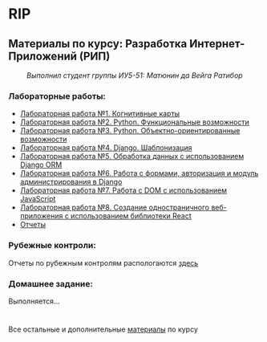 # RIP

## Материалы по курсу: Разработка Интернет-Приложений (РИП)
<center><i>Выполнил студент группы ИУ5-51: Матюнин да Вейга Ратибор</i></center>


### Лабораторные работы:
  
* [Лабораторная работа №1. Когнитивные карты](https://github.com/Yorati/RIP/tree/master/lab1)
* [Лабораторная работа №2. Python. Функциональные возможности](https://github.com/Yorati/RIP/tree/master/lab2)
* [Лабораторная работа №3. Python. Объектно-ориентированные возможности](https://github.com/Yorati/RIP/tree/master/lab3)
* [Лабораторная работа №4. Django. Шаблонизация](https://github.com/Yorati/RIP/tree/master/lab4-6)
* [Лабораторная работа №5. Обработка данных с использованием Django ORM](https://github.com/Yorati/RIP/tree/master/lab4-6)
* [Лабораторная работа №6. Работа с формами, авторизация и модуль администрирования в Django](https://github.com/Yorati/RIP/tree/master/lab4-6)
* [Лабораторная работа №7. Работа с DOM с использованием JavaScript](https://github.com/Yorati/RIP/tree/master/lab7)
* [Лабораторная работа №8. Создание одностраничного веб-приложения с использованием библиотеки React](https://github.com/Yorati/RIP/tree/master/lab8)
* [Отчеты](https://github.com/Yorati/RIP/tree/master/%D0%9E%D1%82%D1%87%D0%B5%D1%82%D1%8B)

### Рубежные контроли:
Отчеты по рубежным контролям распологаются [здесь](https://github.com/Yorati/RIP/tree/master/%D0%9E%D1%82%D1%87%D0%B5%D1%82%D1%8B)

### Домашнее задание:
Выполняется...

#
Все остальные и дополнительные [материалы](https://github.com/iu5team/iu5web-fall-2019/blob/master/README.md) по курсу
